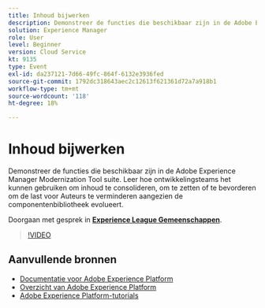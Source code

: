 ```yaml
---
title: Inhoud bijwerken
description: Demonstreer de functies die beschikbaar zijn in de Adobe Experience Manager Modernization Tool suite. Leer hoe ontwikkelingsteams het kunnen gebruiken om inhoud te consolideren, om te zetten of te bevorderen om de last voor Auteurs te verminderen aangezien de componentenbibliotheek evolueert.
solution: Experience Manager
role: User
level: Beginner
version: Cloud Service
kt: 9135
type: Event
exl-id: da237121-7d66-49fc-864f-6132e3936fed
source-git-commit: 1792dc318643aec2c12613f621361d72a7a918b1
workflow-type: tm+mt
source-wordcount: '118'
ht-degree: 18%

---
```


# Inhoud bijwerken

Demonstreer de functies die beschikbaar zijn in de Adobe Experience Manager Modernization Tool suite. Leer hoe ontwikkelingsteams het kunnen gebruiken om inhoud te consolideren, om te zetten of te bevorderen om de last voor Auteurs te verminderen aangezien de componentenbibliotheek evolueert.

Doorgaan met gesprek in **[Experience League Gemeenschappen](https://adobe.ly/3zJuUBH)**.

>[!VIDEO](https://video.tv.adobe.com/v/337577/?quality=12&learn=on&hidetitle=true)

## Aanvullende bronnen

- [Documentatie voor Adobe Experience Platform](https://experienceleague.adobe.com/docs/experience-platform.html)
- [Overzicht van Adobe Experience Platform](https://experienceleague.adobe.com/docs/experience-platform/landing/home.html)
- [Adobe Experience Platform-tutorials](https://experienceleague.adobe.com/docs/platform-learn/tutorials/overview.html?lang=nl)
